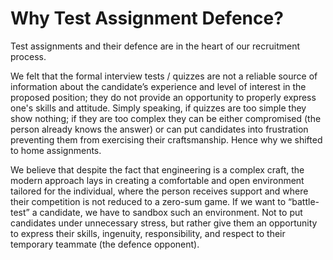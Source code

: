 Why Test Assignment Defence?
============================

Test assignments and their defence are in the heart of our recruitment process. 

We felt that the formal interview tests / quizzes are not a reliable source of information about the candidate’s experience 
and level of interest in the proposed position; they do not provide an opportunity to properly express one's skills and 
attitude. Simply speaking, if quizzes are too simple they show nothing; if they are too complex they can be
either compromised (the person already knows the answer) or can put candidates into frustration preventing them from
exercising their craftsmanship. Hence why we shifted to home assignments.

We believe that despite the fact that engineering is a complex craft, the modern approach lays in creating a comfortable and 
open environment tailored for the individual, where the person receives support and where their competition is not reduced to 
a zero-sum game. If we want to “battle-test” a candidate, we have to sandbox such an environment. Not to put candidates under 
unnecessary stress, but rather give them an opportunity to express their skills, ingenuity, responsibility, and respect to 
their temporary teammate (the defence opponent).
